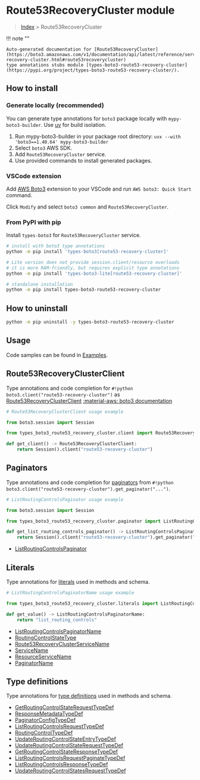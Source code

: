 #  Route53RecoveryCluster module

> [Index](../README.md) > Route53RecoveryCluster

!!! note ""

    Auto-generated documentation for [Route53RecoveryCluster](https://boto3.amazonaws.com/v1/documentation/api/latest/reference/services/route53-recovery-cluster.html#route53recoverycluster)
    type annotations stubs module [types-boto3-route53-recovery-cluster](https://pypi.org/project/types-boto3-route53-recovery-cluster/).

## How to install

### Generate locally (recommended)

You can generate type annotations for `boto3` package locally with `mypy-boto3-builder`.
Use [uv](https://docs.astral.sh/uv/getting-started/installation/) for build isolation.

1. Run mypy-boto3-builder in your package root directory: `uvx --with 'boto3==1.40.64' mypy-boto3-builder`
1. Select `boto3` AWS SDK.
1. Add `Route53RecoveryCluster` service.
1. Use provided commands to install generated packages.


### VSCode extension

Add [AWS Boto3](https://marketplace.visualstudio.com/items?itemName=Boto3typed.boto3-ide)
extension to your VSCode and run `AWS boto3: Quick Start` command.

Click `Modify` and select `boto3 common` and `Route53RecoveryCluster`.


### From PyPI with pip

Install `types-boto3` for `Route53RecoveryCluster` service.

```bash
# install with boto3 type annotations
python -m pip install 'types-boto3[route53-recovery-cluster]'

# Lite version does not provide session.client/resource overloads
# it is more RAM-friendly, but requires explicit type annotations
python -m pip install 'types-boto3-lite[route53-recovery-cluster]'

# standalone installation
python -m pip install types-boto3-route53-recovery-cluster
```



## How to uninstall

```bash
python -m pip uninstall -y types-boto3-route53-recovery-cluster
```

## Usage

Code samples can be found in [Examples](./usage.md).

## Route53RecoveryClusterClient

Type annotations and code completion for  `#!python boto3.client("route53-recovery-cluster")` as [Route53RecoveryClusterClient](./client.md)
[:material-aws: boto3 documentation](https://boto3.amazonaws.com/v1/documentation/api/latest/reference/services/route53-recovery-cluster.html#Route53RecoveryCluster.Client)

```python
# Route53RecoveryClusterClient usage example

from boto3.session import Session

from types_boto3_route53_recovery_cluster.client import Route53RecoveryClusterClient

def get_client() -> Route53RecoveryClusterClient:
    return Session().client("route53-recovery-cluster")
```


## Paginators

Type annotations and code completion for [paginators](./paginators.md)
from `#!python boto3.client("route53-recovery-cluster").get_paginator("...")`.

```python
# ListRoutingControlsPaginator usage example

from boto3.session import Session

from types_boto3_route53_recovery_cluster.paginator import ListRoutingControlsPaginator

def get_list_routing_controls_paginator() -> ListRoutingControlsPaginator:
    return Session().client("route53-recovery-cluster").get_paginator("list_routing_controls"))
```

- [ListRoutingControlsPaginator](./paginators.md#listroutingcontrolspaginator)









## Literals

Type annotations for [literals](./literals.md) used in methods and schema.

```python
# ListRoutingControlsPaginatorName usage example

from types_boto3_route53_recovery_cluster.literals import ListRoutingControlsPaginatorName

def get_value() -> ListRoutingControlsPaginatorName:
    return "list_routing_controls"
```

- [ListRoutingControlsPaginatorName](./literals.md#listroutingcontrolspaginatorname)
- [RoutingControlStateType](./literals.md#routingcontrolstatetype)
- [Route53RecoveryClusterServiceName](./literals.md#route53recoveryclusterservicename)
- [ServiceName](./literals.md#servicename)
- [ResourceServiceName](./literals.md#resourceservicename)
- [PaginatorName](./literals.md#paginatorname)




## Type definitions

Type annotations for [type definitions](./type_defs.md) used in methods and schema.

- [GetRoutingControlStateRequestTypeDef](./type_defs.md#getroutingcontrolstaterequesttypedef)
- [ResponseMetadataTypeDef](./type_defs.md#responsemetadatatypedef)
- [PaginatorConfigTypeDef](./type_defs.md#paginatorconfigtypedef)
- [ListRoutingControlsRequestTypeDef](./type_defs.md#listroutingcontrolsrequesttypedef)
- [RoutingControlTypeDef](./type_defs.md#routingcontroltypedef)
- [UpdateRoutingControlStateEntryTypeDef](./type_defs.md#updateroutingcontrolstateentrytypedef)
- [UpdateRoutingControlStateRequestTypeDef](./type_defs.md#updateroutingcontrolstaterequesttypedef)
- [GetRoutingControlStateResponseTypeDef](./type_defs.md#getroutingcontrolstateresponsetypedef)
- [ListRoutingControlsRequestPaginateTypeDef](./type_defs.md#listroutingcontrolsrequestpaginatetypedef)
- [ListRoutingControlsResponseTypeDef](./type_defs.md#listroutingcontrolsresponsetypedef)
- [UpdateRoutingControlStatesRequestTypeDef](./type_defs.md#updateroutingcontrolstatesrequesttypedef)

